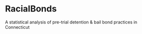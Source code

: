 # RacialBonds
A statistical analysis of pre-trial detention &amp; bail bond practices in Connecticut
